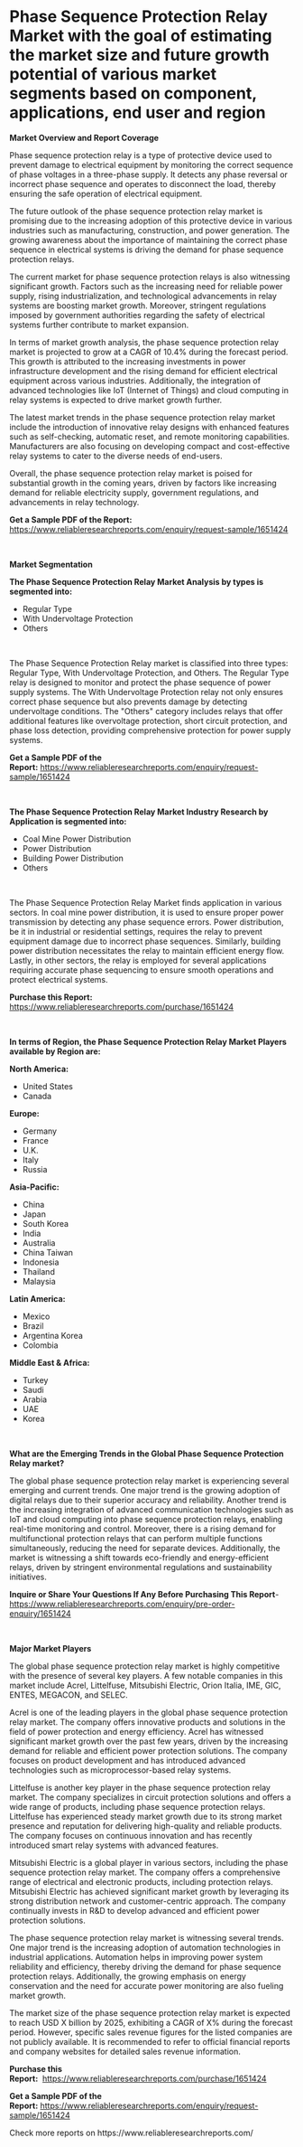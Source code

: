 <p><h1>Phase Sequence Protection Relay Market with the goal of estimating the market size and future growth potential of various market segments based on component, applications, end user and region</h1></p><p><strong>Market Overview and Report Coverage</strong></p>
<p><p>Phase sequence protection relay is a type of protective device used to prevent damage to electrical equipment by monitoring the correct sequence of phase voltages in a three-phase supply. It detects any phase reversal or incorrect phase sequence and operates to disconnect the load, thereby ensuring the safe operation of electrical equipment.</p><p>The future outlook of the phase sequence protection relay market is promising due to the increasing adoption of this protective device in various industries such as manufacturing, construction, and power generation. The growing awareness about the importance of maintaining the correct phase sequence in electrical systems is driving the demand for phase sequence protection relays.</p><p>The current market for phase sequence protection relays is also witnessing significant growth. Factors such as the increasing need for reliable power supply, rising industrialization, and technological advancements in relay systems are boosting market growth. Moreover, stringent regulations imposed by government authorities regarding the safety of electrical systems further contribute to market expansion.</p><p>In terms of market growth analysis, the phase sequence protection relay market is projected to grow at a CAGR of 10.4% during the forecast period. This growth is attributed to the increasing investments in power infrastructure development and the rising demand for efficient electrical equipment across various industries. Additionally, the integration of advanced technologies like IoT (Internet of Things) and cloud computing in relay systems is expected to drive market growth further.</p><p>The latest market trends in the phase sequence protection relay market include the introduction of innovative relay designs with enhanced features such as self-checking, automatic reset, and remote monitoring capabilities. Manufacturers are also focusing on developing compact and cost-effective relay systems to cater to the diverse needs of end-users.</p><p>Overall, the phase sequence protection relay market is poised for substantial growth in the coming years, driven by factors like increasing demand for reliable electricity supply, government regulations, and advancements in relay technology.</p></p>
<p><strong>Get a Sample PDF of the Report:</strong> <a href="https://www.reliableresearchreports.com/enquiry/request-sample/1651424">https://www.reliableresearchreports.com/enquiry/request-sample/1651424</a></p>
<p>&nbsp;</p>
<p><strong>Market Segmentation</strong></p>
<p><strong>The Phase Sequence Protection Relay Market Analysis by types is segmented into:</strong></p>
<p><ul><li>Regular Type</li><li>With Undervoltage Protection</li><li>Others</li></ul></p>
<p>&nbsp;</p>
<p><p>The Phase Sequence Protection Relay market is classified into three types: Regular Type, With Undervoltage Protection, and Others. The Regular Type relay is designed to monitor and protect the phase sequence of power supply systems. The With Undervoltage Protection relay not only ensures correct phase sequence but also prevents damage by detecting undervoltage conditions. The "Others" category includes relays that offer additional features like overvoltage protection, short circuit protection, and phase loss detection, providing comprehensive protection for power supply systems.</p></p>
<p><strong>Get a Sample PDF of the Report:</strong>&nbsp;<a href="https://www.reliableresearchreports.com/enquiry/request-sample/1651424">https://www.reliableresearchreports.com/enquiry/request-sample/1651424</a></p>
<p>&nbsp;</p>
<p><strong>The Phase Sequence Protection Relay Market Industry Research by Application is segmented into:</strong></p>
<p><ul><li>Coal Mine Power Distribution</li><li>Power Distribution</li><li>Building Power Distribution</li><li>Others</li></ul></p>
<p>&nbsp;</p>
<p><p>The Phase Sequence Protection Relay Market finds application in various sectors. In coal mine power distribution, it is used to ensure proper power transmission by detecting any phase sequence errors. Power distribution, be it in industrial or residential settings, requires the relay to prevent equipment damage due to incorrect phase sequences. Similarly, building power distribution necessitates the relay to maintain efficient energy flow. Lastly, in other sectors, the relay is employed for several applications requiring accurate phase sequencing to ensure smooth operations and protect electrical systems.</p></p>
<p><strong>Purchase this Report:</strong>&nbsp; <a href="https://www.reliableresearchreports.com/purchase/1651424">https://www.reliableresearchreports.com/purchase/1651424</a></p>
<p>&nbsp;</p>
<p><strong>In terms of Region, the Phase Sequence Protection Relay Market Players available by Region are:</strong></p>
<p>
    <p> <strong> North America: </strong>
        <ul>
            <li>United States</li>
            <li>Canada</li>
        </ul>
        </p> 
    <p> <strong> Europe: </strong>
        <ul>
            <li>Germany</li>
            <li>France</li>
            <li>U.K.</li>
            <li>Italy</li>
            <li>Russia</li>
        </ul>
        </p> 
    <p> <strong> Asia-Pacific: </strong>
        <ul>
            <li>China</li>
            <li>Japan</li>
            <li>South Korea</li>
            <li>India</li>
            <li>Australia</li>
            <li>China Taiwan</li>
            <li>Indonesia</li>
            <li>Thailand</li>
            <li>Malaysia</li>
        </ul>
        </p> 
    <p> <strong> Latin America: </strong>
        <ul>
            <li>Mexico</li>
            <li>Brazil</li>
            <li>Argentina Korea</li>
            <li>Colombia</li>
        </ul>
        </p> 
    <p> <strong> Middle East & Africa: </strong>
        <ul>
            <li>Turkey</li>
            <li>Saudi</li>
            <li>Arabia</li>
            <li>UAE</li>
            <li>Korea</li>
        </ul>
    </p>
    </p>
<p>&nbsp;</p>
<p><strong>What are the Emerging Trends in the Global Phase Sequence Protection Relay market?</strong></p>
<p><p>The global phase sequence protection relay market is experiencing several emerging and current trends. One major trend is the growing adoption of digital relays due to their superior accuracy and reliability. Another trend is the increasing integration of advanced communication technologies such as IoT and cloud computing into phase sequence protection relays, enabling real-time monitoring and control. Moreover, there is a rising demand for multifunctional protection relays that can perform multiple functions simultaneously, reducing the need for separate devices. Additionally, the market is witnessing a shift towards eco-friendly and energy-efficient relays, driven by stringent environmental regulations and sustainability initiatives.</p></p>
<p><strong>Inquire or Share Your Questions If Any Before Purchasing This Report</strong>- <a href="https://www.reliableresearchreports.com/enquiry/pre-order-enquiry/1651424">https://www.reliableresearchreports.com/enquiry/pre-order-enquiry/1651424</a></p>
<p>&nbsp;</p>
<p><strong>Major Market Players</strong></p>
<p><p>The global phase sequence protection relay market is highly competitive with the presence of several key players. A few notable companies in this market include Acrel, Littelfuse, Mitsubishi Electric, Orion Italia, IME, GIC, ENTES, MEGACON, and SELEC. </p><p>Acrel is one of the leading players in the global phase sequence protection relay market. The company offers innovative products and solutions in the field of power protection and energy efficiency. Acrel has witnessed significant market growth over the past few years, driven by the increasing demand for reliable and efficient power protection solutions. The company focuses on product development and has introduced advanced technologies such as microprocessor-based relay systems.</p><p>Littelfuse is another key player in the phase sequence protection relay market. The company specializes in circuit protection solutions and offers a wide range of products, including phase sequence protection relays. Littelfuse has experienced steady market growth due to its strong market presence and reputation for delivering high-quality and reliable products. The company focuses on continuous innovation and has recently introduced smart relay systems with advanced features.</p><p>Mitsubishi Electric is a global player in various sectors, including the phase sequence protection relay market. The company offers a comprehensive range of electrical and electronic products, including protection relays. Mitsubishi Electric has achieved significant market growth by leveraging its strong distribution network and customer-centric approach. The company continually invests in R&D to develop advanced and efficient power protection solutions.</p><p>The phase sequence protection relay market is witnessing several trends. One major trend is the increasing adoption of automation technologies in industrial applications. Automation helps in improving power system reliability and efficiency, thereby driving the demand for phase sequence protection relays. Additionally, the growing emphasis on energy conservation and the need for accurate power monitoring are also fueling market growth.</p><p>The market size of the phase sequence protection relay market is expected to reach USD X billion by 2025, exhibiting a CAGR of X% during the forecast period. However, specific sales revenue figures for the listed companies are not publicly available. It is recommended to refer to official financial reports and company websites for detailed sales revenue information.</p></p>
<p><strong>Purchase this Report:</strong>&nbsp;&nbsp;<a href="https://www.reliableresearchreports.com/purchase/1651424">https://www.reliableresearchreports.com/purchase/1651424</a></p>
<p></p>
<p><strong>Get a Sample PDF of the Report:</strong>&nbsp;<a href="https://www.reliableresearchreports.com/enquiry/request-sample/1651424">https://www.reliableresearchreports.com/enquiry/request-sample/1651424</a></p>
<p>Check more reports on https://www.reliableresearchreports.com/</p>